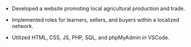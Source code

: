 - Developed a website promoting local agricultural production and trade.

- Implemented roles for learners, sellers, and buyers within a localized network.

- Utilized HTML, CSS, JS, PHP, SQL, and phpMyAdmin in VSCode.
